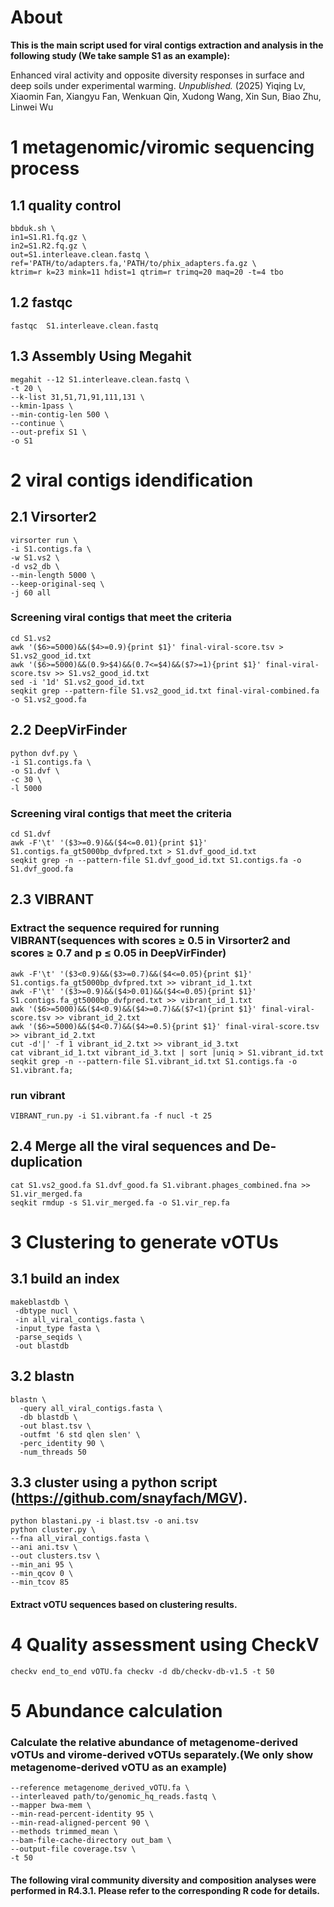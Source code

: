 # About

**This is the main script used for viral contigs extraction and analysis in the following study (We take sample S1 as an example):**

Enhanced viral activity and opposite diversity responses in surface and deep soils under experimental warming. *Unpublished.* (2025) Yiqing Lv, Xiaomin Fan, Xiangyu Fan, Wenkuan Qin, Xudong Wang, Xin Sun, Biao Zhu, Linwei Wu


# 1 metagenomic/viromic sequencing process
## 1.1 quality control
```
bbduk.sh \
in1=S1.R1.fq.gz \
in2=S1.R2.fq.gz \
out=S1.interleave.clean.fastq \
ref='PATH/to/adapters.fa,'PATH/to/phix_adapters.fa.gz \
ktrim=r k=23 mink=11 hdist=1 qtrim=r trimq=20 maq=20 -t=4 tbo
```
## 1.2 fastqc
```
fastqc  S1.interleave.clean.fastq
```
## 1.3 Assembly Using Megahit
```
megahit --12 S1.interleave.clean.fastq \
-t 20 \
--k-list 31,51,71,91,111,131 \
--kmin-1pass \
--min-contig-len 500 \
--continue \
--out-prefix S1 \
-o S1
```

# 2 viral contigs idendification
## 2.1 Virsorter2
```
virsorter run \
-i S1.contigs.fa \
-w S1.vs2 \
-d vs2_db \
--min-length 5000 \
--keep-original-seq \
-j 60 all
```

### Screening viral contigs that meet the criteria
```
cd S1.vs2
awk '($6>=5000)&&($4>=0.9){print $1}' final-viral-score.tsv > S1.vs2_good_id.txt
awk '($6>=5000)&&(0.9>$4)&&(0.7<=$4)&&($7>=1){print $1}' final-viral-score.tsv >> S1.vs2_good_id.txt
sed -i '1d' S1.vs2_good_id.txt
seqkit grep --pattern-file S1.vs2_good_id.txt final-viral-combined.fa -o S1.vs2_good.fa
```

## 2.2 DeepVirFinder
```
python dvf.py \
-i S1.contigs.fa \
-o S1.dvf \
-c 30 \
-l 5000
```
### Screening viral contigs that meet the criteria
```
cd S1.dvf
awk -F'\t' '($3>=0.9)&&($4<=0.01){print $1}' S1.contigs.fa_gt5000bp_dvfpred.txt > S1.dvf_good_id.txt
seqkit grep -n --pattern-file S1.dvf_good_id.txt S1.contigs.fa -o S1.dvf_good.fa
```

## 2.3 VIBRANT
### Extract the sequence required for running VIBRANT(sequences with scores ≥ 0.5 in Virsorter2 and scores ≥ 0.7 and p ≤ 0.05 in DeepVirFinder)
```
awk -F'\t' '($3<0.9)&&($3>=0.7)&&($4<=0.05){print $1}' S1.contigs.fa_gt5000bp_dvfpred.txt >> vibrant_id_1.txt
awk -F'\t' '($3>=0.9)&&($4>0.01)&&($4<=0.05){print $1}' S1.contigs.fa_gt5000bp_dvfpred.txt >> vibrant_id_1.txt
awk '($6>=5000)&&($4<0.9)&&($4>=0.7)&&($7<1){print $1}' final-viral-score.tsv >> vibrant_id_2.txt
awk '($6>=5000)&&($4<0.7)&&($4>=0.5){print $1}' final-viral-score.tsv >> vibrant_id_2.txt
cut -d'|' -f 1 vibrant_id_2.txt >> vibrant_id_3.txt
cat vibrant_id_1.txt vibrant_id_3.txt | sort |uniq > S1.vibrant_id.txt
seqkit grep -n --pattern-file S1.vibrant_id.txt S1.contigs.fa -o S1.vibrant.fa;
```

### run vibrant
```
VIBRANT_run.py -i S1.vibrant.fa -f nucl -t 25
```

## 2.4 Merge all the viral sequences and De-duplication
```
cat S1.vs2_good.fa S1.dvf_good.fa S1.vibrant.phages_combined.fna >> S1.vir_merged.fa
seqkit rmdup -s S1.vir_merged.fa -o S1.vir_rep.fa
```

# 3 Clustering to generate vOTUs
## 3.1 build an index
```
makeblastdb \
 -dbtype nucl \
 -in all_viral_contigs.fasta \
 -input_type fasta \
 -parse_seqids \
 -out blastdb
```

## 3.2 blastn
```
blastn \
  -query all_viral_contigs.fasta \
  -db blastdb \
  -out blast.tsv \
  -outfmt '6 std qlen slen' \
  -perc_identity 90 \
  -num_threads 50
```
 
## 3.3 cluster using a python script (https://github.com/snayfach/MGV).
```
python blastani.py -i blast.tsv -o ani.tsv
python cluster.py \
--fna all_viral_contigs.fasta \
--ani ani.tsv \
--out clusters.tsv \
--min_ani 95 \
--min_qcov 0 \
--min_tcov 85
```
#### Extract vOTU sequences based on clustering results.

# 4 Quality assessment using CheckV
```
checkv end_to_end vOTU.fa checkv -d db/checkv-db-v1.5 -t 50 
```

# 5 Abundance calculation
### Calculate the relative abundance of metagenome-derived vOTUs and virome-derived vOTUs separately.(We only show metagenome-derived vOTU as an example)
```coverm contig \
--reference metagenome_derived_vOTU.fa \
--interleaved path/to/genomic_hq_reads.fastq \
--mapper bwa-mem \
--min-read-percent-identity 95 \
--min-read-aligned-percent 90 \
--methods trimmed_mean \
--bam-file-cache-directory out_bam \
--output-file coverage.tsv \
-t 50
```
#### The following viral community diversity and composition analyses were performed in R4.3.1. Please refer to the corresponding R code for details.
